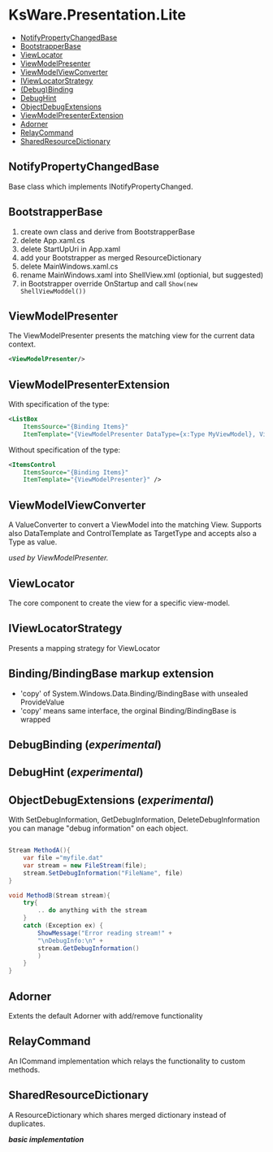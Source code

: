 ﻿# KsWare.Presentation.Lite

- [NotifyPropertyChangedBase](##NotifyPropertyChangedBase)
- [BootstrapperBase](##BootstrapperBase)
- [ViewLocator](##ViewLocator)
- [ViewModelPresenter](##ViewModelPresenter)
- [ViewModelViewConverter](##ViewModelViewConverter)
- [IViewLocatorStrategy](##IViewLocatorStrategy)
- [(Debug)Binding](##(Debug)Binding)
- [DebugHint](##DebugHint)
- [ObjectDebugExtensions](##ObjectDebugExtensions)
- [ViewModelPresenterExtension](##ViewModelPresenterExtension)
- [Adorner](##Adorner)
- [RelayCommand](##RelayCommand) 
- [SharedResourceDictionary](##SharedResourceDictionary)

## NotifyPropertyChangedBase
Base class which implements INotifyPropertyChanged.

## BootstrapperBase

1. create own class and derive from BootstrapperBase
2. delete App.xaml.cs
3. delete StartUpUri in App.xaml
4. add your Bootstrapper as merged ResourceDictionary
4. delete MainWindows.xaml.cs
4. rename MainWindows.xaml into ShellView.xml (optionial, but suggested)
7. in Bootstrapper override OnStartup and call `Show(new ShellViewModdel())`


## ViewModelPresenter
The ViewModelPresenter presents the matching view for the current data context.
```xml
<ViewModelPresenter/>
```
## ViewModelPresenterExtension
With specification of the type:
```xml
<ListBox 
    ItemsSource="{Binding Items}"
	ItemTemplate="{ViewModelPresenter DataType={x:Type MyViewModel}, ViewTypeHint={x:Type MyView}}" />
```
Without specification of the type:
```xml
<ItemsControl 
    ItemsSource="{Binding Items}" 
    ItemTemplate="{ViewModelPresenter}" />
```

## ViewModelViewConverter
A ValueConverter to convert a ViewModel into the matching View. Supports also DataTemplate and ControlTemplate as TargetType and accepts also a Type as value.

_used by ViewModelPresenter._

## ViewLocator
The core component to create the view for a specific view-model.


## IViewLocatorStrategy
Presents a mapping strategy for ViewLocator

## Binding/BindingBase markup extension
- 'copy' of System.Windows.Data.Binding/BindingBase with unsealed ProvideValue
- 'copy' means same interface, the orginal Binding/BindingBase is wrapped

## DebugBinding (_experimental_)

## DebugHint (_experimental_)

## ObjectDebugExtensions (_experimental_)
With SetDebugInformation, GetDebugInformation, DeleteDebugInformation you can manage "debug information" on each object.
```csharp

Stream MethodA(){
    var file ="myfile.dat"
    var stream = new FileStream(file);
    stream.SetDebugInformation("FileName", file)
}

void MethodB(Stream stream){
    try{
        .. do anything with the stream
    } 
    catch (Exception ex) {
        ShowMessage("Error reading stream!" +
        "\nDebugInfo:\n" +
        stream.GetDebugInformation()
        )
    }
}

```

## Adorner

Extents the default Adorner with add/remove functionality

## RelayCommand

An ICommand implementation which relays the functionality to custom methods.

## SharedResourceDictionary

A ResourceDictionary which shares merged dictionary instead of duplicates.

___basic implementation___

